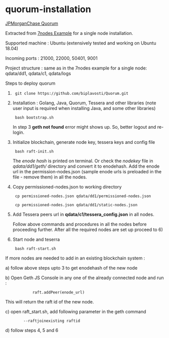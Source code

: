 # quorum-installation

[JPMorganChase Quorum](https://github.com/jpmorganchase/quorum)

Extracted from [7nodes Example](https://github.com/jpmorganchase/quorum-examples/tree/master/examples/7nodes) for a single node installation.

Supported machine : Ubuntu (extensively tested and working on Ubuntu 18.04)

Incoming ports : 21000, 22000, 50401, 9001

Project structure : same as in the 7nodes example for a single node: qdata/dd1, qdata/c1, qdata/logs

Steps to deploy quorum 

1) 		git clone https://github.com/biplavosti/Quorum.git


2) Installation : Golang, Java, Quorum, Tessera and other libraries (note user input is required when installing Java, and some other libraries)
		
		bash bootstrap.sh
        
  	In step 3 __geth not found__ error might shows up. So, better logout and re-login.

3) Initialize blockchain, generate node key, tessera keys and config file

		bash raft-init.sh
        
   The _enode hash_ is printed on terminal. Or check the _nodekey_ file in _qdata/dd1/geth/_ directory and convert it to enodehash. Add the enode url in the permission-nodes.json (sample enode urls is preloaded in the file - remove them) in all the nodes.

4) Copy permissioned-nodes.json to working directory
		
        cp permissioned-nodes.json qdata/dd1/permissioned-nodes.json
        
        cp permissioned-nodes.json qdata/dd1/static-nodes.json
   
	
5) Add Tessera peers url in __qdata/c1/tessera_config.json__ in all nodes.

	Follow above commands and procedures in all the nodes before proceeding further. After all the required nodes are set up proceed to 6)

6) Start node and teserra

		bash raft-start.sh




If more nodes are needed to add in an existing blockchain system :
    
a) follow above steps upto 3 to get enodehash of the new node
    
 b) Open Geth JS Console in any one of the already connected node and run :
    		
            	raft.addPeer(enode_url)
                
   
   This will return the raft id of the new node.
    
   c) open raft_start.sh, add following parameter in the geth command
    		
            --raftjoinexisting raftid


d) follow steps 4, 5 and 6